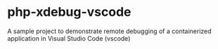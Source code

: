 # php-xdebug-vscode
A sample project to demonstrate remote debugging of a containerized application in Visual Studio Code (vscode)

